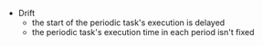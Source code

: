 
* Drift 
	* the start of the periodic task's execution is delayed
	* the periodic task's execution time in each period isn't fixed